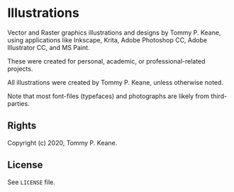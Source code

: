 # Illustrations

Vector and Raster graphics illustrations and designs by Tommy P. Keane, using applications like Inkscape, Krita, Adobe Photoshop CC, Adobe Illustrator CC, and MS Paint.

These were created for personal, academic, or professional-related projects.

All illustrations were created by Tommy P. Keane, unless otherwise noted.

Note that most font-files (typefaces) and photographs are likely from third-parties.

## Rights

Copyright (c) 2020, Tommy P. Keane.


## License

See `LICENSE` file.

[by-nc-nd-image]: https://licensebuttons.net/l/by-nc-nd/4.0/88x31.png
